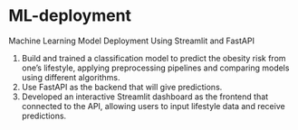 # ML-deployment
Machine Learning Model Deployment Using Streamlit and FastAPI
1. Build and trained a classification model to predict the obesity risk from one’s lifestyle, applying preprocessing pipelines and comparing models using different algorithms.
2. Use FastAPI as the backend that will give predictions.
3. Developed an interactive Streamlit dashboard as the frontend that connected to the API, allowing users to input lifestyle data and receive predictions.
